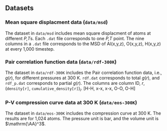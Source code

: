 

## Datasets

### Mean square displacment data (`data/msd`)

The dataset in `data/msd` includes mean square displacment of atoms at different *P,T*s.
Each `.dat` file corresponds to one *P,T* point.
The nine columns in a `.dat` file corresponds to the MSD of Al(x,y,z), O(x,y,z), H(x,y,z) at every 1,000 timestep.

### Pair correlation function data (`data/rdf-300K`)

The dataset in `data/rdf-300K` includes the Pair correlation function data, i.e., $g(r)$, for different pressures at 300 K.
`rdf.dat` corresponds to total $g(r)$, and `rdf_p.dat` corresponds to partial $g(r)$. The columns are column ID, $r$, (`density[r]`, `cumulative_density[r]`)$_i$. [H-H, x-x, x-x, O-O, O-H]

### P-V compression curve data at 300 K (`data/eos-300K`)

The dataset in `data/eos-300K` includes the compression curve at 300 K. The results are for 1,024 atoms. The pressure unit is bar, and the volume unit is $\mathrm{\AA}^3$.